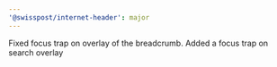 ```yaml
---
'@swisspost/internet-header': major
---
```


Fixed focus trap on overlay of the breadcrumb.
Added a focus trap on search overlay
